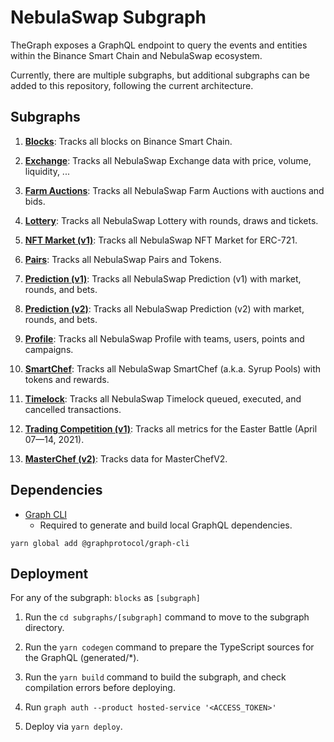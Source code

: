 # NebulaSwap Subgraph

TheGraph exposes a GraphQL endpoint to query the events and entities within the Binance Smart Chain and NebulaSwap ecosystem.

Currently, there are multiple subgraphs, but additional subgraphs can be added to this repository, following the current architecture.

## Subgraphs

1. **[Blocks](https://thegraph.com/legacy-explorer/subgraph/nebulaswap/blocks)**: Tracks all blocks on Binance Smart Chain.

2. **[Exchange](https://nodereal.io/meganode/api-marketplace/nebulaswap-graphql)**: Tracks all NebulaSwap Exchange data with price, volume, liquidity, ...

3. **[Farm Auctions](https://thegraph.com/legacy-explorer/subgraph/nebulaswap/farm-auctions)**: Tracks all NebulaSwap Farm Auctions with auctions and bids.

4. **[Lottery](https://thegraph.com/legacy-explorer/subgraph/nebulaswap/lottery)**: Tracks all NebulaSwap Lottery with rounds, draws and tickets.

5. **[NFT Market (v1)](https://thegraph.com/legacy-explorer/subgraph/nebulaswap/nft-market)**: Tracks all NebulaSwap NFT Market for ERC-721.

6. **[Pairs](https://thegraph.com/legacy-explorer/subgraph/nebulaswap/pairs)**: Tracks all NebulaSwap Pairs and Tokens.

7. **[Prediction (v1)](https://thegraph.com/legacy-explorer/subgraph/nebulaswap/prediction)**: Tracks all NebulaSwap Prediction (v1) with market, rounds, and bets.

8. **[Prediction (v2)](https://thegraph.com/legacy-explorer/subgraph/nebulaswap/prediction-v2)**: Tracks all NebulaSwap Prediction (v2) with market, rounds, and bets.

9. **[Profile](https://thegraph.com/legacy-explorer/subgraph/nebulaswap/profile)**: Tracks all NebulaSwap Profile with teams, users, points and campaigns.

10. **[SmartChef](https://thegraph.com/legacy-explorer/subgraph/nebulaswap/smartchef)**: Tracks all NebulaSwap SmartChef (a.k.a. Syrup Pools) with tokens and rewards.

11. **[Timelock](https://thegraph.com/legacy-explorer/subgraph/nebulaswap/timelock)**: Tracks all NebulaSwap Timelock queued, executed, and cancelled transactions.

12. **[Trading Competition (v1)](https://thegraph.com/legacy-explorer/subgraph/nebulaswap/trading-competition-v1)**: Tracks all metrics for the Easter Battle (April 07—14, 2021).

13. **[MasterChef (v2)](https://thegraph.com/hosted-service/subgraph/nebulaswap/masterchef-v2)**: Tracks data for MasterChefV2.


## Dependencies

- [Graph CLI](https://github.com/graphprotocol/graph-cli)
    - Required to generate and build local GraphQL dependencies.

```shell
yarn global add @graphprotocol/graph-cli
```

## Deployment

For any of the subgraph: `blocks` as `[subgraph]`

1. Run the `cd subgraphs/[subgraph]` command to move to the subgraph directory.

2. Run the `yarn codegen` command to prepare the TypeScript sources for the GraphQL (generated/*).

3. Run the `yarn build` command to build the subgraph, and check compilation errors before deploying.

4. Run `graph auth --product hosted-service '<ACCESS_TOKEN>'`

5. Deploy via `yarn deploy`.
